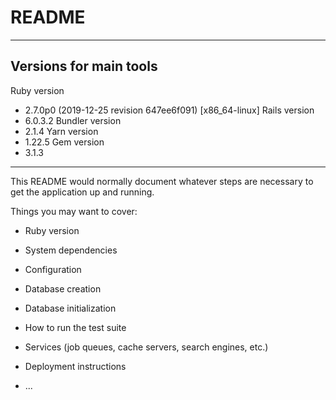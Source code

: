# README

---

## Versions for main tools

Ruby version
- 2.7.0p0 (2019-12-25 revision 647ee6f091) [x86_64-linux]
Rails version
- 6.0.3.2
Bundler version
- 2.1.4
Yarn version
- 1.22.5
Gem version
- 3.1.3

---

This README would normally document whatever steps are necessary to get the
application up and running.

Things you may want to cover:

* Ruby version

* System dependencies

* Configuration

* Database creation

* Database initialization

* How to run the test suite

* Services (job queues, cache servers, search engines, etc.)

* Deployment instructions

* ...
